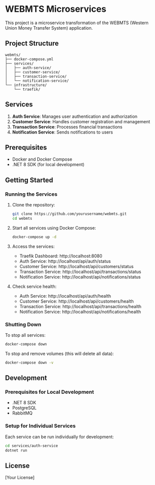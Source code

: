 # WEBMTS Microservices

This project is a microservice transformation of the WEBMTS (Western Union Money Transfer System) application.

## Project Structure

```
webmts/
├── docker-compose.yml
├── services/
│   ├── auth-service/
│   ├── customer-service/
│   ├── transaction-service/
│   └── notification-service/
└── infrastructure/
    └── traefik/
```

## Services

1. **Auth Service**: Manages user authentication and authorization
2. **Customer Service**: Handles customer registration and management
3. **Transaction Service**: Processes financial transactions
4. **Notification Service**: Sends notifications to users

## Prerequisites

- Docker and Docker Compose
- .NET 8 SDK (for local development)

## Getting Started

### Running the Services

1. Clone the repository:
   ```bash
   git clone https://github.com/yourusername/webmts.git
   cd webmts
   ```

2. Start all services using Docker Compose:
   ```bash
   docker-compose up -d
   ```

3. Access the services:
    - Traefik Dashboard: http://localhost:8080
    - Auth Service: http://localhost/api/auth/status
    - Customer Service: http://localhost/api/customers/status
    - Transaction Service: http://localhost/api/transactions/status
    - Notification Service: http://localhost/api/notifications/status

4. Check service health:
    - Auth Service: http://localhost/api/auth/health
    - Customer Service: http://localhost/api/customers/health
    - Transaction Service: http://localhost/api/transactions/health
    - Notification Service: http://localhost/api/notifications/health

### Shutting Down

To stop all services:
```bash
docker-compose down
```

To stop and remove volumes (this will delete all data):
```bash
docker-compose down -v
```

## Development

### Prerequisites for Local Development

- .NET 8 SDK
- PostgreSQL
- RabbitMQ

### Setup for Individual Services

Each service can be run individually for development:

```bash
cd services/auth-service
dotnet run
```

## License

[Your License]